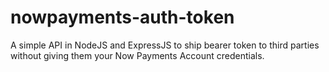 # nowpayments-auth-token
A simple API in NodeJS and ExpressJS to ship bearer token to third parties without giving them your Now Payments Account credentials.
